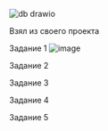 ![db drawio](https://github.com/user-attachments/assets/25060d5e-cc7d-4bd0-9381-a56ef91ea9ea)

Взял из своего проекта

Задание 1
![image](https://github.com/user-attachments/assets/60e49ac7-3f55-4319-a128-f02662d9425f)

Задание 2


Задание 3


Задание 4


Задание 5

